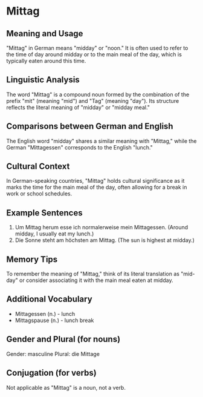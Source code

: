 # Mittag
## Meaning and Usage
"Mittag" in German means "midday" or "noon." It is often used to refer to the time of day around midday or to the main meal of the day, which is typically eaten around this time.

## Linguistic Analysis
The word "Mittag" is a compound noun formed by the combination of the prefix "mit" (meaning "mid") and "Tag" (meaning "day"). Its structure reflects the literal meaning of "midday" or "midday meal."

## Comparisons between German and English
The English word "midday" shares a similar meaning with "Mittag," while the German "Mittagessen" corresponds to the English "lunch."

## Cultural Context
In German-speaking countries, "Mittag" holds cultural significance as it marks the time for the main meal of the day, often allowing for a break in work or school schedules.

## Example Sentences
1. Um Mittag herum esse ich normalerweise mein Mittagessen. (Around midday, I usually eat my lunch.)
2. Die Sonne steht am höchsten am Mittag. (The sun is highest at midday.)

## Memory Tips
To remember the meaning of "Mittag," think of its literal translation as "mid-day" or consider associating it with the main meal eaten at midday.

## Additional Vocabulary
- Mittagessen (n.) - lunch
- Mittagspause (n.) - lunch break

## Gender and Plural (for nouns)
Gender: masculine
Plural: die Mittage

## Conjugation (for verbs)
Not applicable as "Mittag" is a noun, not a verb.